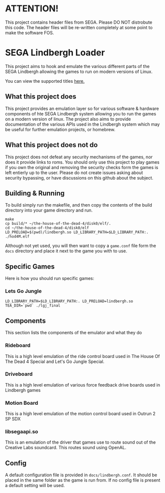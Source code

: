 # ATTENTION!

This project contains header files from SEGA. Please DO NOT distrobute this code. The header files will be re-written completely at some point to make the software FOS.

# SEGA Lindbergh Loader

This project aims to hook and emulate the various different parts of the SEGA Lindbergh allowing the games to run on modern versions of Linux.

You can view the supported titles [here.](docs/supported.md)

## What this project does

This project provides an emulation layer so for various software & hardware components of hte SEGA Lindbergh system allowing you to run the games on a modern version of linux. The project also aims to provide documentation of the various APIs used in the Lindbergh system which may be useful for further emulation projects, or homebrew.

## What this project does not do

This project does not defeat any security mechanisms of the games, nor does it provide links to roms. You should only use this project to play games if you own the original and removing the security checks form the games is left entierly up to the user. Please do not create issues asking about security bypassing, or have discussions on this github about the subject.

## Building & Running

To build simply run the makefile, and then copy the contents of the build directory into your game directory and run.

```
make
cp build/* ~/the-house-of-the-dead-4/disk0/elf/.
cd ~/the-house-of-the-dead-4/disk0/elf
LD_PRELOAD=$(pwd)/lindbergh.so LD_LIBRARY_PATH=$LD_LIBRARY_PATH:. ./hod4M.elf
```

Although not yet used, you will then want to copy a `game.conf` file form the `docs` directory and place it next to the game you with to use.

## Specific Games

Here is how you should run specific games:

### Lets Go Jungle

```LD_LIBRARY_PATH=$LD_LIBRARY_PATH:. LD_PRELOAD=lindbergh.so TEA_DIR=`pwd` ./lgj_final```

## Components

This section lists the components of the emulator and what they do

### Rideboard

This is a high level emulation of the ride control board used in The House Of The Dead 4 Special and Let's Go Jungle Special.

### Driveboard

This is a high level emulation of various force feedback drive boards used in Lindbergh games

### Motion Board

This is a high level emulation of the motion control board used in Outrun 2 SP SDX

### libsegaapi.so

This is an emulation of the driver that games use to route sound out of the Creative Labs soundcard. This routes sound using OpenAL.

## Config

A default configuration file is provided in `docs/lindbergh.conf`. It should be placed in the same folder as the game is run from. If no config file is present a default setting will be used. 

